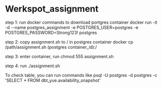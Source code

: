 # Werkspot_assignment
step 1: run docker commands to download portgres container
docker run -it -d --name postgres_assignment -e POSTGRES_USER=postgres -e POSTGRES_PASSWORD=Strong123! postgres

step 2: copy assignment.sh to / in postgres container
docker cp /path/assignment.sh  (postgres container_id):/

step 3: enter container, run chmod 555 assignment.sh

step 4: run ./assignment.sh

To check table, you can run commands like
psql -U postgres -d postgres -c 'SELECT * FROM dbt_yue.availability_snapshot'

